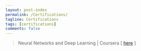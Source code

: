 ```yaml
---
layout: post-index
permalink: /Certifications/ 
tagline: Certifications
tags: [certifications]
comments: false
---
```



  <blockquote>
  <p>Neural Networks and Deep Learning | Coursera [
 <a href="https://www.coursera.org/account/accomplishments/verify/Z3NCN6XR3VKA" target="_blank">here</a > ]</p>    
</blockquote>
